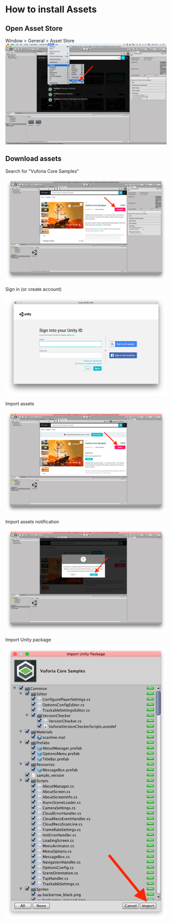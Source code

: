 # How to install Assets

## Open Asset Store

  Window > General > Asset Store
  ![Unity asset store in screenshot](screenshots/1_open_asset_store.png)

## Download assets

  Search for "Vuforia Core Samples"

  ![Install Vuforia assets screenshot](screenshots/2_download_assets.png)

  Sign in (or create account)

  ![Sign in to asset store screenshot](screenshots/3_sign_in.png)

  Import assets

  ![Import assets from asset store screenshot](screenshots/4_import_asset_store.png)


  Import assets notification

  ![Import assets notification screenshot](screenshots/5_import_notification.png)

  Import Unity package

  ![Import Unity packages screenshot](screenshots/6_import_unity_package.png)
